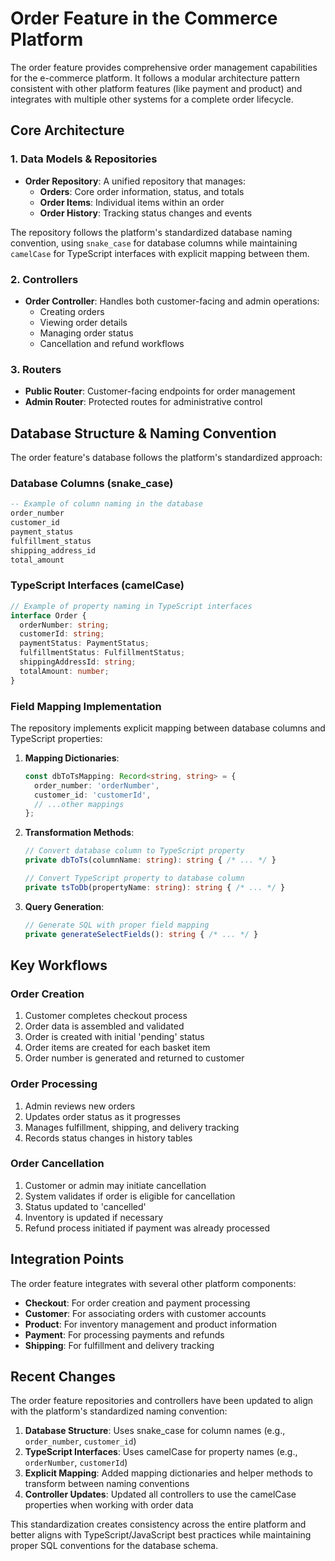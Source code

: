 # Order Feature in the Commerce Platform

The order feature provides comprehensive order management capabilities for the e-commerce platform. It follows a modular architecture pattern consistent with other platform features (like payment and product) and integrates with multiple other systems for a complete order lifecycle.

## Core Architecture

### 1. Data Models & Repositories
- **Order Repository**: A unified repository that manages:
  - **Orders**: Core order information, status, and totals
  - **Order Items**: Individual items within an order
  - **Order History**: Tracking status changes and events

The repository follows the platform's standardized database naming convention, using `snake_case` for database columns while maintaining `camelCase` for TypeScript interfaces with explicit mapping between them.

### 2. Controllers
- **Order Controller**: Handles both customer-facing and admin operations:
  - Creating orders
  - Viewing order details
  - Managing order status
  - Cancellation and refund workflows

### 3. Routers
- **Public Router**: Customer-facing endpoints for order management
- **Admin Router**: Protected routes for administrative control

## Database Structure & Naming Convention

The order feature's database follows the platform's standardized approach:

### Database Columns (snake_case)
```sql
-- Example of column naming in the database
order_number
customer_id
payment_status
fulfillment_status
shipping_address_id
total_amount
```

### TypeScript Interfaces (camelCase)
```typescript
// Example of property naming in TypeScript interfaces
interface Order {
  orderNumber: string;
  customerId: string;
  paymentStatus: PaymentStatus;
  fulfillmentStatus: FulfillmentStatus;
  shippingAddressId: string;
  totalAmount: number;
}
```

### Field Mapping Implementation
The repository implements explicit mapping between database columns and TypeScript properties:

1. **Mapping Dictionaries**:
   ```typescript
   const dbToTsMapping: Record<string, string> = {
     order_number: 'orderNumber',
     customer_id: 'customerId',
     // ...other mappings
   };
   ```

2. **Transformation Methods**:
   ```typescript
   // Convert database column to TypeScript property
   private dbToTs(columnName: string): string { /* ... */ }
   
   // Convert TypeScript property to database column
   private tsToDb(propertyName: string): string { /* ... */ }
   ```

3. **Query Generation**:
   ```typescript
   // Generate SQL with proper field mapping
   private generateSelectFields(): string { /* ... */ }
   ```

## Key Workflows

### Order Creation
1. Customer completes checkout process
2. Order data is assembled and validated
3. Order is created with initial 'pending' status
4. Order items are created for each basket item
5. Order number is generated and returned to customer

### Order Processing
1. Admin reviews new orders
2. Updates order status as it progresses
3. Manages fulfillment, shipping, and delivery tracking
4. Records status changes in history tables

### Order Cancellation
1. Customer or admin may initiate cancellation
2. System validates if order is eligible for cancellation
3. Status updated to 'cancelled'
4. Inventory is updated if necessary
5. Refund process initiated if payment was already processed

## Integration Points

The order feature integrates with several other platform components:

- **Checkout**: For order creation and payment processing
- **Customer**: For associating orders with customer accounts
- **Product**: For inventory management and product information
- **Payment**: For processing payments and refunds
- **Shipping**: For fulfillment and delivery tracking

## Recent Changes

The order feature repositories and controllers have been updated to align with the platform's standardized naming convention:

1. **Database Structure**: Uses snake_case for column names (e.g., `order_number`, `customer_id`)
2. **TypeScript Interfaces**: Uses camelCase for property names (e.g., `orderNumber`, `customerId`)
3. **Explicit Mapping**: Added mapping dictionaries and helper methods to transform between naming conventions
4. **Controller Updates**: Updated all controllers to use the camelCase properties when working with order data

This standardization creates consistency across the entire platform and better aligns with TypeScript/JavaScript best practices while maintaining proper SQL conventions for the database schema.
